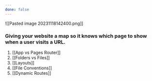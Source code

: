 ```yaml
---
done: false
---
```


![[Pasted image 20231118142400.png]]
### Giving your website a map so it knows which page to show when a user visits a URL.

1. [[App vs Pages Router]]
2. [[Folders vs Files]]
4. [[Layouts]]
5. [[File Conventions]]
6. [[Dynamic Routes]]